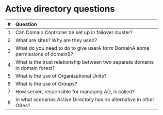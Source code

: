 # Active directory questions

| #   | Question                                                                       |
| :-- | :----------------------------------------------------------------------------- |
| 1   | Can Domain Controller be set up in failover cluster?                           |
| 2   | What are sites? Why are they used?                                             |
| 3   | What do you need to do to give userA form DomainA some permissions of domainB? |
| 4   | What is the trust relationship between two separate domains in domain forest?  |
| 5   | What is the use of Organizational Units?                                       |
| 6   | What is the use of Groups?                                                     |
| 7   | How server, responsible for managing AD, is called?                            |
| 8   | In what scenarios Active Directory has no alternative in other OSes?           |
